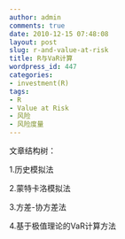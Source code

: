 ```yaml
---
author: admin
comments: true
date: 2010-12-15 07:48:08
layout: post
slug: r-and-value-at-risk
title: R与VaR计算
wordpress_id: 447
categories:
- investment(R)
tags:
- R
- Value at Risk
- 风险
- 风险度量
---
```


文章结构树：

1.历史模拟法

2.蒙特卡洛模拟法

3.方差-协方差法

4.基于极值理论的VaR计算方法
